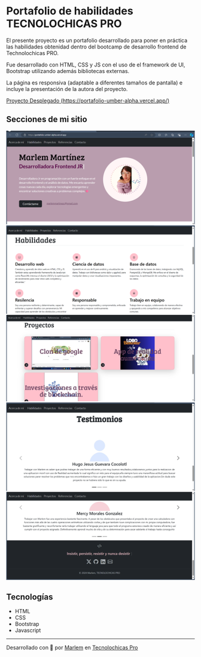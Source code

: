 # Portafolio de habilidades TECNOLOCHICAS PRO

El presente proyecto es un portafolio desarrollado para poner en práctica las habilidades obtenidad dentro del bootcamp de desarrollo frontend de Technolochicas PRO.

Fue desarrollado con HTML, CSS y JS con el uso de el framework de UI, Bootstrap utilizando además bibliotecas externas.

La página es responsiva (adaptable a diferentes tamaños de pantalla) e incluye la presentación de la autora del proyecto.

[Proyecto Desplegado (https://portafolio-umber-alpha.vercel.app/)](https://portafolio-umber-alpha.vercel.app/)

## Secciones de mi sitio
![Presentación](Readme/1.png)
![Habilidades](Readme/2.png)
![Proyectos](Readme/3.png)
![Referencias](Readme/4.png)
![Contacto](Readme/5.png)

## Tecnologías
* HTML
* CSS
* Bootstrap
* Javascript

---
Desarrollado con 🩷 por [Marlem](https://portafolio-umber-alpha.vercel.app/) en [Tecnolochicas Pro](https://tecnolochicas.mx/)

